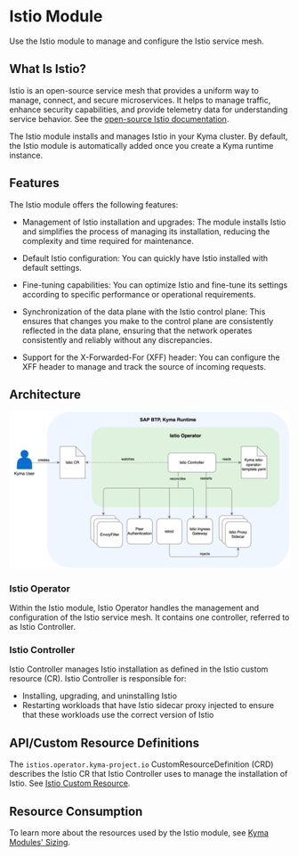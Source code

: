 <!-- loio26ffe00c24574db58697992b93f397ac -->

# Istio Module

Use the Istio module to manage and configure the Istio service mesh.



<a name="loio26ffe00c24574db58697992b93f397ac__section_h2t_yq2_qbc"/>

## What Is Istio?

Istio is an open-source service mesh that provides a uniform way to manage, connect, and secure microservices. It helps to manage traffic, enhance security capabilities, and provide telemetry data for understanding service behavior. See the [open-source Istio documentation](https://istio.io/latest/docs/).

The Istio module installs and manages Istio in your Kyma cluster. By default, the Istio module is automatically added once you create a Kyma runtime instance.



<a name="loio26ffe00c24574db58697992b93f397ac__section_prg_1r2_qbc"/>

## Features

The Istio module offers the following features:

-   Management of Istio installation and upgrades: The module installs Istio and simplifies the process of managing its installation, reducing the complexity and time required for maintenance.

-   Default Istio configuration: You can quickly have Istio installed with default settings.
-   Fine-tuning capabilities: You can optimize Istio and fine-tune its settings according to specific performance or operational requirements.
-   Synchronization of the data plane with the Istio control plane: This ensures that changes you make to the control plane are consistently reflected in the data plane, ensuring that the network operates consistently and reliably without any discrepancies.
-   Support for the X-Forwarded-For \(XFF\) header: You can configure the XFF header to manage and track the source of incoming requests.



<a name="loio26ffe00c24574db58697992b93f397ac__section_ixg_1r2_qbc"/>

## Architecture



![](images/Istio_Module_s_Architecture_daa320b.svg)



### Istio Operator

Within the Istio module, Istio Operator handles the management and configuration of the Istio service mesh. It contains one controller, referred to as Istio Controller.



### Istio Controller

Istio Controller manages Istio installation as defined in the Istio custom resource \(CR\). Istio Controller is responsible for:

-   Installing, upgrading, and uninstalling Istio
-   Restarting workloads that have Istio sidecar proxy injected to ensure that these workloads use the correct version of Istio





<a name="loio26ffe00c24574db58697992b93f397ac__section_j3q_qr2_qbc"/>

## API/Custom Resource Definitions

The `istios.operator.kyma-project.io` CustomResourceDefinition \(CRD\) describes the Istio CR that Istio Controller uses to manage the installation of Istio. See [Istio Custom Resource](https://kyma-project.io/#/istio/user/04-00-istio-custom-resource?id=istio-custom-resource).



<a name="loio26ffe00c24574db58697992b93f397ac__section_u2c_qr2_qbc"/>

## Resource Consumption

To learn more about the resources used by the Istio module, see [Kyma Modules' Sizing](../50-administration-and-ops/kyma-modules-sizing-3a92490.md).



